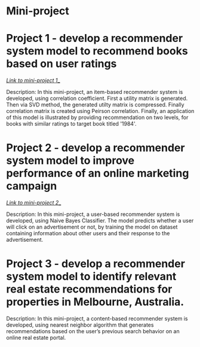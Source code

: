 <h1>Mini-project</h1>

# Project 1 - develop a recommender system model to recommend books based on user ratings


[_Link to mini-project 1__](https://github.com/Sean-Toroghi/Machine-learning/blob/de2f2d94e247ed09c83b9dd04c5d12f507f03fa7/Recommender-systems/P01_ItemBasedCollaborateFiltering.ipynb)

Description: In this mini-project, an item-based recommender system is developed, using correlation coefficient. First a utility matrix is generated. Then via SVD method, the generated utilty matrix is compressed. Finally correlation matrix is created using Peirson correlation. Finally, an application of this model is illustrated by providing recommendation on two levels, for books with similar ratings to target book titled '1984'.

# Project 2 - develop a recommender system model to improve performance of an online marketing campaign

[_Link to mini-project 2__](https://github.com/Sean-Toroghi/Machine-learning/blob/f4de5939a648714c785f076037cd7709cdf21a6a/Recommender-systems/P02_UserBasedCollaborativeFiltering.ipynb)

Description: In this mini-project, a user-based recommender system is developed, using Naive Bayes Classifier. The model predicts whether a user will click on an advertisement or not, by training the model on dataset containing information about other users and their response to the advertisement. 

# Project 3 - develop a recommender system model to identify relevant real estate recommendations for properties in Melbourne, Australia.

Description: In this mini-project, a content-based recommender system is developed, using nearest neighbor algorithm that generates recommendations based on the user’s previous search behavior on an online real estate portal. 

